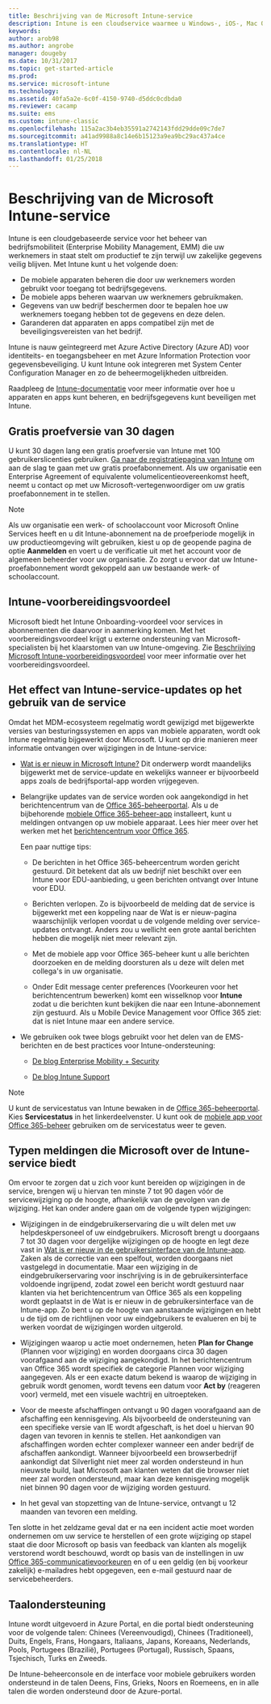 ```yaml
---
title: Beschrijving van de Microsoft Intune-service
description: Intune is een cloudservice waarmee u Windows-, iOS-, Mac OS X-, Android- en Windows Mobile-apparaten kunt beheren.
keywords: 
author: arob98
ms.author: angrobe
manager: dougeby
ms.date: 10/31/2017
ms.topic: get-started-article
ms.prod: 
ms.service: microsoft-intune
ms.technology: 
ms.assetid: 40fa5a2e-6c0f-4150-9740-d5ddc0cdbda0
ms.reviewer: cacamp
ms.suite: ems
ms.custom: intune-classic
ms.openlocfilehash: 115a2ac3b4eb35591a2742143fdd29dde09c7de7
ms.sourcegitcommit: a41ad9988a8c14e6b15123a9ea9bc29ac437a4ce
ms.translationtype: HT
ms.contentlocale: nl-NL
ms.lasthandoff: 01/25/2018
---
```

# <a name="microsoft-intune-service-description"></a>Beschrijving van de Microsoft Intune-service

Intune is een cloudgebaseerde service voor het beheer van bedrijfsmobiliteit (Enterprise Mobility Management, EMM) die uw werknemers in staat stelt om productief te zijn terwijl uw zakelijke gegevens veilig blijven. Met Intune kunt u het volgende doen:
* De mobiele apparaten beheren die door uw werknemers worden gebruikt voor toegang tot bedrijfsgegevens.
* De mobiele apps beheren waarvan uw werknemers gebruikmaken.
* Gegevens van uw bedrijf beschermen door te bepalen hoe uw werknemers toegang hebben tot de gegevens en deze delen.
* Garanderen dat apparaten en apps compatibel zijn met de beveiligingsvereisten van het bedrijf.

Intune is nauw geïntegreerd met Azure Active Directory (Azure AD) voor identiteits- en toegangsbeheer en met Azure Information Protection voor gegevensbeveiliging. U kunt Intune ook integreren met System Center Configuration Manager en zo de beheermogelijkheden uitbreiden.

Raadpleeg de [Intune-documentatie](https://docs.microsoft.com/intune/) voor meer informatie over hoe u apparaten en apps kunt beheren, en bedrijfsgegevens kunt beveiligen met Intune.

## <a name="30-day-free-trial"></a>Gratis proefversie van 30 dagen
U kunt 30 dagen lang een gratis proefversie van Intune met 100 gebruikerslicenties gebruiken. [Ga naar de registratiepagina van Intune](https://www.microsoft.com/server-cloud/products/microsoft-intune/) om aan de slag te gaan met uw gratis proefabonnement. Als uw organisatie een Enterprise Agreement of equivalente volumelicentieovereenkomst heeft, neemt u contact op met uw Microsoft-vertegenwoordiger om uw gratis proefabonnement in te stellen.

> [!NOTE]
> Als uw organisatie een werk- of schoolaccount voor Microsoft Online Services heeft en u dit Intune-abonnement na de proefperiode mogelijk in uw productieomgeving wilt gebruiken, kiest u op de geopende pagina de optie **Aanmelden** en voert u de verificatie uit met het account voor de algemeen beheerder voor uw organisatie. Zo zorgt u ervoor dat uw Intune-proefabonnement wordt gekoppeld aan uw bestaande werk- of schoolaccount.

<!--- For a list of settings that you can set up on mobile devices, see:

-   [Enrolled device management capabilities of Microsoft Intune](introduction-intune.md)

-   [Hybrid mobile device management (MDM) with System Center Configuration Manager and Microsoft Intune](/sccm/mdm/understand/hybrid-mobile-device-management)

For more about System Center Configuration Manager, see [Documentation  for System Center Configuration Manager](/sccm/index).--->
## <a name="intune-onboarding-benefit"></a>Intune-voorbereidingsvoordeel
Microsoft biedt het Intune Onboarding-voordeel voor services in abonnementen die daarvoor in aanmerking komen. Met het voorbereidingsvoordeel krijgt u externe ondersteuning van Microsoft-specialisten bij het klaarstomen van uw Intune-omgeving. Zie [Beschrijving Microsoft Intune-voorbereidingsvoordeel](http://go.microsoft.com/fwlink/?LinkId=619281) voor meer informatie over het voorbereidingsvoordeel.


## <a name="learn-how-intune-service-updates-affect-you"></a>Het effect van Intune-service-updates op het gebruik van de service

Omdat het MDM-ecosysteem regelmatig wordt gewijzigd met bijgewerkte versies van besturingssystemen en apps van mobiele apparaten, wordt ook Intune regelmatig bijgewerkt door Microsoft. U kunt op drie manieren meer informatie ontvangen over wijzigingen in de Intune-service:

- [Wat is er nieuw in Microsoft Intune?](whats-new.md) Dit onderwerp wordt maandelijks bijgewerkt met de service-update en wekelijks wanneer er bijvoorbeeld apps zoals de bedrijfsportal-app worden vrijgegeven.

- Belangrijke updates van de service worden ook aangekondigd in het berichtencentrum van de [Office 365-beheerportal](https://portal.office.com/Admin/Default.aspx). Als u de bijbehorende [mobiele Office 365-beheer-app](https://support.office.com/article/Office-365-Admin-Mobile-App-e16f6421-2a1a-4142-bf9d-9846600a060a) installeert, kunt u meldingen ontvangen op uw mobiele apparaat. Lees hier meer over het werken met het [berichtencentrum voor Office 365](https://support.office.com/en-US/client/results?Shownav=true&lcid=1033&ns=O365ENTADMIN&version=15&omkt=en-US&ver=15&HelpID=O365E_MCManageUpdates).

    Een paar nuttige tips:

    - De berichten in het Office 365-beheercentrum worden gericht gestuurd. Dit betekent dat als uw bedrijf niet beschikt over een Intune voor EDU-aanbieding, u geen berichten ontvangt over Intune voor EDU.

    - Berichten verlopen. Zo is bijvoorbeeld de melding dat de service is bijgewerkt met een koppeling naar de Wat is er nieuw-pagina waarschijnlijk verlopen voordat u de volgende melding over service-updates ontvangt. Anders zou u wellicht een grote aantal berichten hebben die mogelijk niet meer relevant zijn.

    - Met de mobiele app voor Office 365-beheer kunt u alle berichten doorzoeken en de melding doorsturen als u deze wilt delen met collega's in uw organisatie.

    - Onder Edit message center preferences (Voorkeuren voor het berichtencentrum bewerken) komt een wisselknop voor **Intune** zodat u die berichten kunt bekijken die naar een Intune-abonnement zijn gestuurd. Als u Mobile Device Management voor Office 365 ziet: dat is niet Intune maar een andere service.

- We gebruiken ook twee blogs gebruikt voor het delen van de EMS-berichten en de best practices voor Intune-ondersteuning:

    - [De blog Enterprise Mobility + Security](https://blogs.technet.microsoft.com/enterprisemobility/)

    - [De blog Intune Support](https://blogs.technet.microsoft.com/intunesupport/)

>[!Note]
>U kunt de servicestatus van Intune bewaken in de [Office 365-beheerportal](https://portal.office.com/Admin/Default.aspx). Kies **Servicestatus** in het linkerdeelvenster. U kunt ook de [mobiele app voor Office 365-beheer](https://support.office.com/article/Office-365-Admin-Mobile-App-e16f6421-2a1a-4142-bf9d-9846600a060a) gebruiken om de servicestatus weer te geven.

## <a name="types-of-notices-microsoft-provides-about-the-intune-service"></a>Typen meldingen die Microsoft over de Intune-service biedt

Om ervoor te zorgen dat u zich voor kunt bereiden op wijzigingen in de service, brengen wij u hiervan ten minste 7 tot 90 dagen vóór de servicewijziging op de hoogte, afhankelijk van de gevolgen van de wijziging. Het kan onder andere gaan om de volgende typen wijzigingen:

- Wijzigingen in de eindgebruikerservaring die u wilt delen met uw helpdeskpersoneel of uw eindgebruikers. Microsoft brengt u doorgaans 7 tot 30 dagen voor dergelijke wijzigingen op de hoogte en legt deze vast in [Wat is er nieuw in de gebruikersinterface van de Intune-app](whats-new-app-ui.md). Zaken als de correctie van een spelfout, worden doorgaans niet vastgelegd in documentatie. Maar een wijziging in de eindgebruikerservaring voor inschrijving is in de gebruikersinterface voldoende ingrijpend, zodat zowel een bericht wordt gestuurd naar klanten via het berichtencentrum van Office 365 als een koppeling wordt geplaatst in de Wat is er nieuw in de gebruikersinterface van de Intune-app. Zo bent u op de hoogte van aanstaande wijzigingen en hebt u de tijd om de richtlijnen voor uw eindgebruikers te evalueren en bij te werken voordat de wijzigingen worden uitgerold.

- Wijzigingen waarop u actie moet ondernemen, heten **Plan for Change** (Plannen voor wijziging) en worden doorgaans circa 30 dagen voorafgaand aan de wijziging aangekondigd. In het berichtencentrum van Office 365 wordt specifiek de categorie Plannen voor wijziging aangegeven. Als er een exacte datum bekend is waarop de wijziging in gebruik wordt genomen, wordt tevens een datum voor **Act by** (reageren voor) vermeld, met een visuele wachtrij en uitroepteken.

- Voor de meeste afschaffingen ontvangt u 90 dagen voorafgaand aan de afschaffing een kennisgeving. Als bijvoorbeeld de ondersteuning van een specifieke versie van IE wordt afgeschaft, is het doel u hiervan 90 dagen van tevoren in kennis te stellen. Het aankondigen van afschaffingen worden echter complexer wanneer een ander bedrijf de afschaffen aankondigt. Wanneer bijvoorbeeld een browserbedrijf aankondigt dat Silverlight niet meer zal worden ondersteund in hun nieuwste build, laat Microsoft aan klanten weten dat die browser niet meer zal worden ondersteund, maar kan deze kennisgeving mogelijk niet binnen 90 dagen voor de wijziging worden gestuurd.

- In het geval van stopzetting van de Intune-service, ontvangt u 12 maanden van tevoren een melding.

Ten slotte in het zeldzame geval dat er na een incident actie moet worden ondernemen om uw service te herstellen of een grote wijziging op stapel staat die door Microsoft op basis van feedback van klanten als mogelijk verstorend wordt beschouwd, wordt op basis van de instellingen in uw [Office 365-communicatievoorkeuren](https://support.office.com/article/Change-your-contact-preferences-for-communications-from-Microsoft-6f70de1b-a64d-4498-bfbd-be8c83a9c0fc) en of u een geldig (en bij voorkeur zakelijk) e-mailadres hebt opgegeven, een e-mail gestuurd naar de servicebeheerders.  


<!--- ## Choose the management solution that’s right for you
You can set up Intune in several ways to manage and help protect your company's mobile devices and computers (referred to as **devices** in this article).

- **Intune stand-alone configuration.** Use the web-based admin console in Intune to manage devices in your organization. Intune can be used without any on-premises IT infrastructure. If you use Intune with Active Directory Domain Services, you can use domain user accounts that you manage with Domain Services with Intune.

- **Intune with System Center Configuration Manager.** Use the Configuration Manager management console to manage computers and mobile devices in your enterprise. This configuration can help you to manage all your organization’s devices through a single console, the Configuration Manager Admin Console. Configuration Manager supports large numbers of mobile devices, servers, and computers. For more about Configuration Manager, see [Hybrid mobile device management (MDM) with System Center Configuration Manager and Microsoft Intune](/sccm/mdm/understand/hybrid-mobile-device-management). For more help deciding which approach is right for you, see [Choose between Microsoft Intune standalone and hybrid mobile device management with Configuration Manager](/sccm/mdm/understand/choose-between-standalone-intune-and-hybrid-mobile-device-management).--->

## <a name="language-support"></a>Taalondersteuning
Intune wordt uitgevoerd in Azure Portal, en die portal biedt ondersteuning voor de volgende talen: Chinees (Vereenvoudigd), Chinees (Traditioneel), Duits, Engels, Frans, Hongaars, Italiaans, Japans, Koreaans, Nederlands, Pools, Portugees (Brazilië), Portugees (Portugal), Russisch, Spaans, Tsjechisch, Turks en Zweeds.

De Intune-beheerconsole en de interface voor mobiele gebruikers worden ondersteund in de talen Deens, Fins, Grieks, Noors en Roemeens, en in alle talen die worden ondersteund door de Azure-portal.

<!--- ## Learn more about Intune
Use these resources to learn more about Intune:

- The [Microsoft Intune Trust Center](https://www.microsoft.com/server-cloud/products/intune-trust-center/) provides information about the security, privacy, and compliance practices of Intune, and it describes some of Intune's certifications.

- [Enrolled device management capabilities of Microsoft Intune](introduction-intune.md)--->
